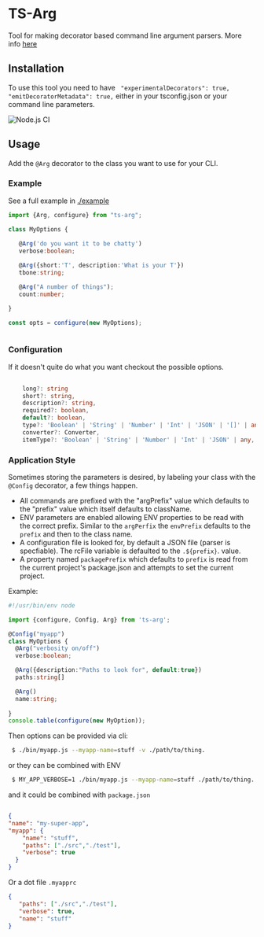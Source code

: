 TS-Arg
===
Tool for making decorator based command line argument parsers.
More info [here](https://jspears.github.io/ts-arg/)

## Installation
To use this tool you need to have ``` "experimentalDecorators": true,  "emitDecoratorMetadata": true,``` 
either in your tsconfig.json or your command line parameters.

![Node.js CI](https://github.com/jspears/ts-arg/workflows/Node.js%20CI/badge.svg)

## Usage
Add the `@Arg` decorator to the class you want to use for your CLI.

### Example
See a full example in [./example](./example)
```ts static
import {Arg, configure} from "ts-arg";

class MyOptions {
  
   @Arg('do you want it to be chatty')
   verbose:boolean;

   @Arg({short:'T', description:'What is your T'})
   tbone:string;

   @Arg("A number of things");
   count:number;

}

const opts = configure(new MyOptions);



```

### Configuration
If it doesn't quite do what you want checkout the possible options.
```ts
     
    long?: string
    short?: string,
    description?: string,
    required?: boolean,
    default?: boolean,
    type?: 'Boolean' | 'String' | 'Number' | 'Int' | 'JSON' | '[]' | any,
    converter?: Converter,
    itemType?: 'Boolean' | 'String' | 'Number' | 'Int' | 'JSON' | any,
```

### Application Style
Sometimes storing the parameters is desired, by labeling your class with
the `@Config` decorator, a few things happen.

- All commands are prefixed with the "argPrefix" value which defaults to the "prefix" value which itself defaults to className.
- ENV parameters are enabled allowing ENV properties to be read with the correct prefix.  Similar to the
  `argPerfix` the `envPrefix` defaults to the `prefix` and then to the class name.
- A configuration file is looked for, by default a JSON file (parser is specfiable).  The rcFile variable
   is defaulted to the `.${prefix}`. value.
- A property named `packagePrefix` which defaults to `prefix` is read from the current project's 
  package.json and attempts to set the current project. 
  
Example:

```ts 
#!/usr/bin/env node

import {configure, Config, Arg} from 'ts-arg';

@Config("myapp")
class MyOptions {
  @Arg("verbosity on/off")
  verbose:boolean;

  @Arg({description:"Paths to look for", default:true})
  paths:string[]

  @Arg()
  name:string;
 
}
console.table(configure(new MyOption));


```  
       
Then options can be provided via cli:
```sh
 $ ./bin/myapp.js --myapp-name=stuff -v ./path/to/thing.
```
or they can be combined with ENV
```sh
 $ MY_APP_VERBOSE=1 ./bin/myapp.js --myapp-name=stuff ./path/to/thing.
```
and it could be combined with `package.json`
```json

{
"name": "my-super-app",
"myapp": {
    "name": "stuff",
    "paths": ["./src","./test"],
    "verbose": true
  }
}

```
Or a dot file `.myapprc`
```json
{
   "paths": ["./src","./test"],
   "verbose": true,
   "name": "stuff"
}


```



